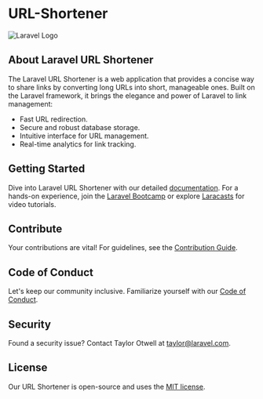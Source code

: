 # URL-Shortener
![Laravel Logo](https://raw.githubusercontent.com/laravel/art/master/logo-lockup/5%20SVG/2%20CMYK/1%20Full%20Color/laravel-logolockup-cmyk-red.svg)

## About Laravel URL Shortener

The Laravel URL Shortener is a web application that provides a concise way to share links by converting long URLs into short, manageable ones. Built on the Laravel framework, it brings the elegance and power of Laravel to link management:

- Fast URL redirection.
- Secure and robust database storage.
- Intuitive interface for URL management.
- Real-time analytics for link tracking.

## Getting Started

Dive into Laravel URL Shortener with our detailed [documentation](https://laravel.com/docs). For a hands-on experience, join the [Laravel Bootcamp](https://bootcamp.laravel.com) or explore [Laracasts](https://laracasts.com) for video tutorials.

## Contribute

Your contributions are vital! For guidelines, see the [Contribution Guide](https://laravel.com/docs/contributions).

## Code of Conduct

Let's keep our community inclusive. Familiarize yourself with our [Code of Conduct](https://laravel.com/docs/contributions#code-of-conduct).

## Security

Found a security issue? Contact Taylor Otwell at [taylor@laravel.com](mailto:taylor@laravel.com).

## License

Our URL Shortener is open-source and uses the [MIT license](https://opensource.org/licenses/MIT).
